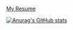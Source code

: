 

<a href="https://drive.google.com/file/d/1kT7Oxrauqr1w2-LsxbBxbezlaJsl2QIN/view?usp=sharing">My Resume</a>

[![Anurag's GitHub stats](https://github-readme-stats.vercel.app/api?username=abdrafay)](https://github.com/anuraghazra/github-readme-stats)
